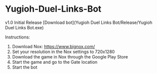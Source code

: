 # Yugioh-Duel-Links-Bot

v1.0 Initial Release
[Download bot](Yugioh Duel Links Bot/Release/Yugioh Duel Links Bot.exe)

Instructions:
1) Download Nox: https://www.bignox.com/
2) Set your resolution in the Nox settings to 720x1280
3) Download the game in Nox through the Google Play Store
4) Start the game and go to the Gate location
5) Start the bot
